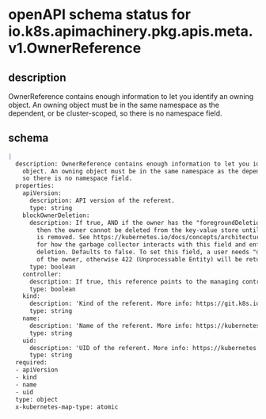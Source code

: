 # openAPI schema status for io.k8s.apimachinery.pkg.apis.meta.v1.OwnerReference

## description

OwnerReference contains enough information to let you identify an owning object. An owning object must be in the same namespace as the dependent, or be cluster-scoped, so there is no namespace field.

## schema

```yaml
|
  description: OwnerReference contains enough information to let you identify an owning
    object. An owning object must be in the same namespace as the dependent, or be cluster-scoped,
    so there is no namespace field.
  properties:
    apiVersion:
      description: API version of the referent.
      type: string
    blockOwnerDeletion:
      description: If true, AND if the owner has the "foregroundDeletion" finalizer,
        then the owner cannot be deleted from the key-value store until this reference
        is removed. See https://kubernetes.io/docs/concepts/architecture/garbage-collection/#foreground-deletion
        for how the garbage collector interacts with this field and enforces the foreground
        deletion. Defaults to false. To set this field, a user needs "delete" permission
        of the owner, otherwise 422 (Unprocessable Entity) will be returned.
      type: boolean
    controller:
      description: If true, this reference points to the managing controller.
      type: boolean
    kind:
      description: 'Kind of the referent. More info: https://git.k8s.io/community/contributors/devel/sig-architecture/api-conventions.md#types-kinds'
      type: string
    name:
      description: 'Name of the referent. More info: https://kubernetes.io/docs/concepts/overview/working-with-objects/names#names'
      type: string
    uid:
      description: 'UID of the referent. More info: https://kubernetes.io/docs/concepts/overview/working-with-objects/names#uids'
      type: string
  required:
  - apiVersion
  - kind
  - name
  - uid
  type: object
  x-kubernetes-map-type: atomic

```
